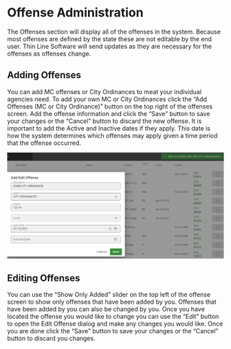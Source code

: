 # Offense Administration

The Offenses section will display all of the offenses in the system.  Because most offenses are defined by the state these are not editable by the end user.  Thin Line Software will send updates as they are necessary for the offenses as offenses change.

## Adding Offenses

You can add MC offenses or City Ordinances to meat your individual agencies need.  To add your own MC or City Ordinances click the “Add Offenses (MC or City Ordinance)” button on the top right of the offenses screen.
Add the offense information and click the “Save” button to save your changes or the “Cancel” button to discard the new offense.  It is important to add the Active and Inactive dates if they apply.  This date is how the system determines which offenses may apply given a time period that the offense occurred.

<img src="admin_addeditoffenses.png" />
 
## Editing Offenses

You can use the “Show Only Added” slider on the top left of the offense screen to show only offenses that have been added by you.  Offenses that have been added by you can also be changed by you.  Once you have located the offense you would like to change you can use the “Edit” button to open the Edit Offense dialog and make any changes you would like.  Once you are done click the “Save” button to save your changes or the “Cancel” button to discard you changes.
